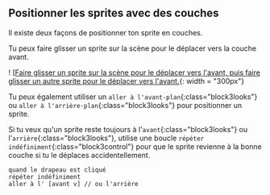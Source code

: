 ## Positionner les sprites avec des couches

Il existe deux façons de positionner ton sprite en couches.

Tu peux faire glisser un sprite sur la scène pour le déplacer vers la couche avant.

! [[Faire glisser un sprite sur la scène pour le déplacer vers l'avant, puis faire glisser un autre sprite pour le déplacer vers l'avant.](images/drag-sprite-change-layers.gif){: width = "300px"}

Tu peux également utiliser un `aller à l'avant-plan`{:class="block3looks"} ou `aller à l'arrière-plan`{:class="block3looks"} pour positionner un sprite.

Si tu veux qu'un sprite reste toujours à l'`avant`{:class="block3looks"} ou l'`arrière`{:class="block3looks"}, utilise une boucle `répéter indéfiniment`{:class="block3control"} pour que le sprite revienne à la bonne couche si tu le déplaces accidentellement.

```blocks3
quand le drapeau est cliqué
répéter indéfiniment
aller à l' [avant v] // ou l'arrière
```
